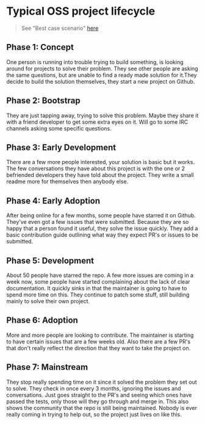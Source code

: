 # Typical OSS project lifecycle

> See "Best case scenario" [here](https://lostechies.com/chadmyers/2009/05/28/lifecycle-of-an-open-source-project/)

## Phase 1: Concept

One person is running into trouble trying to build something, is looking around for projects to solve their problem. They see other people are asking the same questions, but are unable to find a ready made solution for it.They decide to build the solution themselves, they start a new project on Github.

## Phase 2: Bootstrap

They are just tapping away, trying to solve this problem. Maybe they share it with a friend developer to get some extra eyes on it. Will go to some IRC channels asking some specific questions.

## Phase 3: Early Development

There are a few more people interested, your solution is basic but it works. The few conversations they have about this project is with the one or 2 befriended developers they have told about the project. They write a small readme more for themselves then anybody else.

## Phase 4: Early Adoption

After being online for a few months, some people have starred it on Github. They've even got a few issues that were submitted. Because they are so happy that a person found it useful, they solve the issue quickly. They add a basic contribution guide outlining what way they expect PR's or issues to be submitted.

## Phase 5: Development

About 50 people have starred the repo. A few more issues are coming in a week now, some people have started complaining about the lack of clear documentation. It quickly sinks in that the maintainer is going to have to spend more time on this. They continue to patch some stuff, still building mainly to solve their own project.

## Phase 6: Adoption

More and more people are looking to contribute. The maintainer is starting to have certain issues that are a few weeks old. Also there are a few PR's that don't really reflect the direction that they want to take the project on.

## Phase 7: Mainstream

They stop really spending time on it since it solved the problem they set out to solve. They check in once every 3 months, ignoring the issues and conversations. Just goes straight to the PR's and seeing which ones have passed the tests, only those will they go through and merge in. This also shows the community that the repo is still being maintained.
Nobody is ever really coming in trying to help out, so the project just lives on like this.
